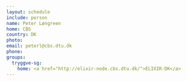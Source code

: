 ```yaml
---
layout: schedule
include: person
name: Peter Løngreen
home: CBS
country: DK
photo:
email: peterl@cbs.dtu.dk
phone:
groups:
  tryggve-sg:
    home: <a href="http://elixir-node.cbs.dtu.dk/">ELIXIR-DK</a>
---
```

